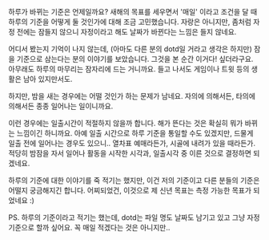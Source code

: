 하루가 바뀌는 기준은 언제일까요? 새해의 목표를 세우면서 '매일' 이라고 조건을 달 때 하루의 기준을 어떻게 둘 것인가에 대해 조금 고민했습니다. 자랑은 아니지만, 좀처럼 자정 전에는 잠들지 않으니 자정이라고 해도 날짜가 바뀐다는 느낌은 들지 않네요.

어디서 봤는지 기억이 나지 않는데, (아마도 다른 분의 dotd일 거라고 생각은 하지만) 잠을 기준으로 삼는다는 분의 이야기를 보았습니다. 그것을 본 순간 이거다! 싶더라구요. 아무래도 하루의 마무리는 잠자리에 드는 거니까요. 들고 나서도 게임이나 트윗 등의 생활은 남아 있지만서도.

하지만, 밤을 새는 경우에는 어떨 것인가 하는 문제가 남네요. 자의에 의해서든, 타의에 의해서든 종종 일어나는 일이니까요.

이런 경우에는 일출시간이 적절하지 않을까 합니다. 해가 뜬다는 것은 확실히 뭐가 바뀌는 느낌이긴 하니까요. 아예 일출 시간으로 하루 기준을 통일할 수도 있겠지만, 드물게 일출 전에 일어나는 경우도 있으니.. 열차표 예매라든가, 시골에 내려가 있을 때라든가. 적당히 밤잠을 자서 일어나 활동을 시작한 시각과, 일출시각 중 이른 것으로 결정하면 되겠네요.

하루의 기준에 대한 이야기를 죽 적기는 했지만, 이건 저의 기준이고 다른 분들의 기준은 어떨지 궁금해지긴 합니다.
어찌되었건, 이것으로 제 신년 목표는 측정 가능한 목표가 되었네요 :)

PS. 하루의 기준이라고 적기는 했는데, dotd는 파일 명도 날짜도 남기고 있고 그냥 자정 기준으로 할까 싶어요. 꼭 매일 적겠다는 것은 아니지만..
